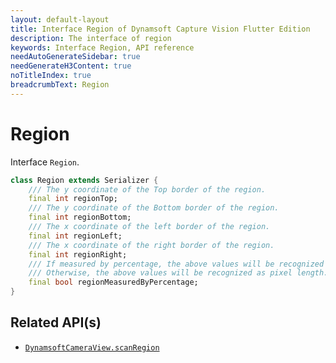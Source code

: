 ```yaml
---
layout: default-layout
title: Interface Region of Dynamsoft Capture Vision Flutter Edition
description: The interface of region
keywords: Interface Region, API reference
needAutoGenerateSidebar: true
needGenerateH3Content: true
noTitleIndex: true
breadcrumbText: Region
---
```


# Region

Interface `Region`.

```dart
class Region extends Serializer {
    /// The y coordinate of the Top border of the region.
    final int regionTop;
    /// The y coordinate of the Bottom border of the region.
    final int regionBottom;
    /// The x coordinate of the left border of the region.
    final int regionLeft;
    /// The x coordinate of the right border of the region.
    final int regionRight;
    /// If measured by percentage, the above values will be recognized as percentage (1 to 100).
    /// Otherwise, the above values will be recognized as pixel length.
    final bool regionMeasuredByPercentage;
}
```

## Related API(s)

- [`DynamsoftCameraView.scanRegion`](camera-view.md#scanregion)
